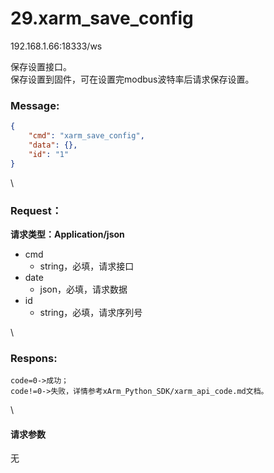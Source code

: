 # 29.xarm\_save\_config

192.168.1.66:18333/ws

保存设置接口。\
保存设置到固件，可在设置完modbus波特率后请求保存设置。

### Message: <a href="#message" id="message"></a>

```json
{
    "cmd": "xarm_save_config",
    "data": {},
    "id": "1"
}
```

\


### Request： <a href="#request" id="request"></a>

**请求类型：Application/json**

* cmd
  * string，必填，请求接口
* date
  * json，必填，请求数据
* id
  * string，必填，请求序列号

\


### Respons: <a href="#respons" id="respons"></a>

```
code=0->成功；
code!=0->失败，详情参考xArm_Python_SDK/xarm_api_code.md文档。
```

\


#### 请求参数

无
